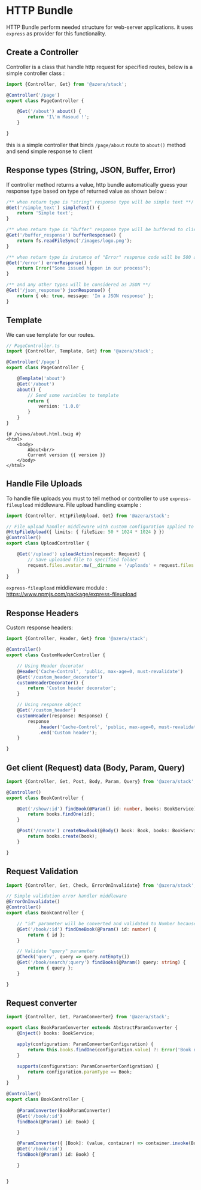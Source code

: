 # HTTP Bundle

HTTP Bundle perform needed structure for web-server applications. it uses `express` as provider for this functionality.

## Create a Controller
Controller is a class that handle http request for specified routes, below is a simple controller class :
```ts
import {Controller, Get} from '@azera/stack';

@Controller('/page')
export class PageController {

    @Get('/about') about() {
        return 'I\'m Masoud !';
    }

}
```
this is a simple controller that binds `/page/about` route to `about()` method and send simple response to client

## Response types (String, JSON, Buffer, Error)
If controller method returns a value, http bundle automatically guess your response type based on type of returned value as shown below :
```ts
/** when return type is "string" response type will be simple text **/
@Get('/simple_text') simpleText() {
    return 'Simple text';
}

/** when return type is "Buffer" response type will be buffered to client **/
@Get('/buffer_response') bufferResponse() {
    return fs.readFileSync('/images/logo.png');
}

/** when return type is instance of "Error" response code will be 500 and based on request "content-type", error message will send as json or simple to client **/
@Get('/error') errorResponse() {
    return Error("Some issued happen in our process");
}

/** and any other types will be considered as JSON **/
@Get('/json_response') jsonResponse() {
    return { ok: true, message: 'Im a JSON response' };
}
```

## Template
We can use template for our routes.
```ts
// PageController.ts
import {Controller, Template, Get} from '@azera/stack';

@Controller('/page')
export class PageController {

    @Template('about')
    @Get('/about')
    about() {
        // Send some variables to template
        return {
            version: '1.0.0'
        }
    }
}
```

```twig
{# /views/about.html.twig #}
<html>
    <body>
        About<br/>
        Current version {{ version }}
    </body>
</html>
```

## Handle File Uploads
To handle file uploads you must to tell method or controller to use `express-fileupload` middleware. File upload handling example :
```ts
import {Controller, HttpFileUpload, Get} from '@azera/stack';

// File upload handler middleware with custom configuration applied to entire controller
@HttpFileUpload({ limits: { fileSize: 50 * 1024 * 1024 } })
@Controller()
export class UploadController {

    @Get('/upload') uploadAction(request: Request) {
        // Save uploaded file to specified folder
        request.files.avatar.mv(__dirname + '/uploads' + request.files.avatar.name);
    }
}
```

`express-fileupload` middleware module : <https://www.npmjs.com/package/express-fileupload>


## Response Headers

Custom response headers:
```ts
import {Controller, Header, Get} from '@azera/stack';

@Controller()
export class CustomHeaderController {

    // Using Header decorator
    @Header('Cache-Control', 'public, max-age=0, must-revalidate')
    @Get('/custom_header_decorator')
    customHeaderDecorator() {
        return 'Custom header decorator';
    }

    // Using response object
    @Get('/custom_header')
    customHeader(response: Response) {
        response
            .header('Cache-Control', 'public, max-age=0, must-revalidate')
            .end('Custom header');
    }

}
```

## Get client (Request) data (Body, Param, Query)
```ts
import {Controller, Get, Post, Body, Param, Query} from '@azera/stack';

@Controller()
export class BookController {

    @Get('/show/:id') findBook(@Param() id: number, books: BookService) {
        return books.findOne(id);
    }

    @Post('/create') createNewBook(@Body() book: Book, books: BookService) {
        return books.create(book);
    }

}
```

## Request Validation
```ts
import {Controller, Get, Check, ErrorOnInvalidate} from '@azera/stack';

// Simple validation error handler middleware
@ErrorOnInvalidate()
@Controller()
export class BookController {

    // "id" parameter will be converted and validated to Number because of "number" decorator
    @Get('/book/:id') findOneBook(@Param() id: number) {
        return { id };
    }

    // Validate "query" parameter
    @Check('query', query => query.notEmpty())
    @Get('/book/search/:query') findBooks(@Param() query: string) {
        return { query };
    }

}
```

## Request converter
```ts
import {Controller, Get, ParamConverter} from '@azera/stack';

export class BookParamConverter extends AbstractParamConverter {
    @Inject() books: BookService;

    apply(configuration: ParamConverterConfiguration) {
        return this.books.findOne(configuration.value) ?: Error('Book not found');
    }

    supports(configuration: ParamConverterConfigration) {
        return configuration.paramType == Book;
    }
}

@Controller()
export class BookController {
    
    @ParamConverter(BookParamConverter)
    @Get('/book/:id')
    findBook(@Param() id: Book) {

    }

    @ParamConverter({ [Book]: (value, container) => container.invoke(BookService).findOne(value) })
    @Get('/book/:id')
    findBook(@Param() id: Book) {

    }


}
```